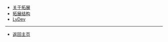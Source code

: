 * [关于拓展](/extends/index.md)
* [拓展结构](/extend/struct.md)
* [LyDev](/extends/@dev.md)

---
* [返回主页](/?id=前言)